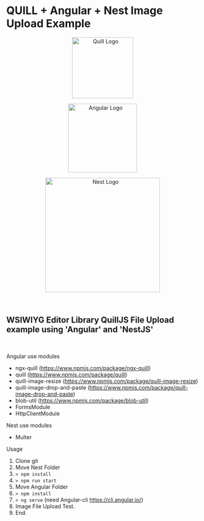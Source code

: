 # QUILL + Angular + Nest Image Upload Example

<p align="center">
  <a href="https://quilljs.com/" target="blank"><img src="https://www.drupal.org/files/project-images/quickstart---quill.png" width="160" alt="Quill Logo" /></a>
</p>

<p align="center">
  <a href="https://angular.io/" target="blank"><img src="https://angular.io/assets/images/logos/angular/angular.svg" width="180" alt="Angular Logo" /></a>
</p>

<p align="center">
  <a href="https://nestjs.com/" target="blank"><img src="https://nestjs.com/img/logo_text.svg" width="300" alt="Nest Logo" /></a>
</p>

<br/>


## WSIWIYG Editor Library QuillJS File Upload example using 'Angular' and 'NestJS'
<br/>

Angular use modules
- ngx-quill (https://www.npmjs.com/package/ngx-quill)
- quill (https://www.npmjs.com/package/quill)
- quill-image-resize (https://www.npmjs.com/package/quill-image-resize)
- quill-image-drop-and-paste (https://www.npmjs.com/package/quill-image-drop-and-paste)
- blob-util (https://www.npmjs.com/package/blob-util)
- FormsModule
- HttpClientModule

Nest use modules
- Multer

Usage
1. Clone git
2. Move Nest Folder
3. `> npm install`
4. `> npm run start`
5. Move Angular Folder 
6. `> npm install`
7. `> ng serve` (need Angular-cli https://cli.angular.io/)
8. Image File Upload Test.
9. End.
